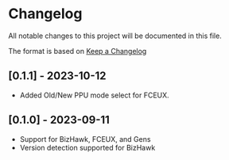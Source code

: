 # Changelog

All notable changes to this project will be documented in this file.

The format is based on [Keep a Changelog](https://keepachangelog.com/en/1.0.0/)

## [0.1.1] - 2023-10-12
- Added Old/New PPU mode select for FCEUX.

## [0.1.0] - 2023-09-11
- Support for BizHawk, FCEUX, and Gens
- Version detection supported for BizHawk